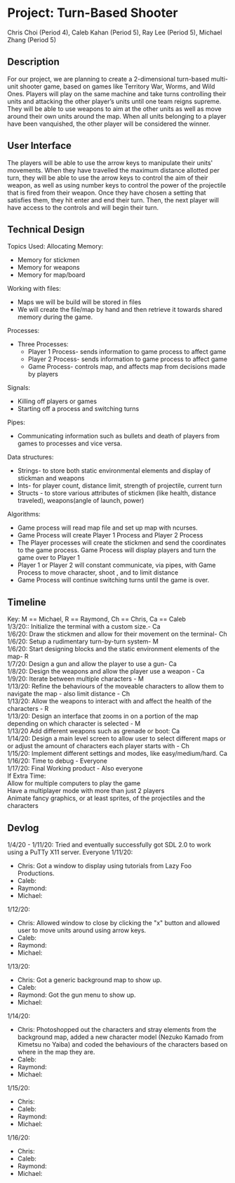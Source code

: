 # Project: Turn-Based Shooter
Chris Choi (Period 4), Caleb Kahan (Period 5), Ray Lee (Period 5), Michael Zhang (Period 5)

## Description
For our project, we are planning to create a 2-dimensional turn-based multi-unit shooter game, based on games like Territory War, Worms, and Wild Ones. Players will play on the same machine and take turns controlling their units and attacking the other player’s units until one team reigns supreme. They will be able to use weapons to aim at the other units as well as move around their own units around the map. When all units belonging to a player have been vanquished, the other player will be considered the winner. 

## User Interface
The players will be able to use the arrow keys to manipulate their units' movements. When they have travelled the maximum distance allotted per turn, they will be able to use the arrow keys to control the aim of their weapon, as well as using number keys to control the power of the projectile that is fired from their weapon. Once they have chosen a setting that satisfies them, they hit enter and end their turn. Then, the next player will have access to the controls and will begin their turn. 

## Technical Design
Topics Used: Allocating Memory:
<ul>
  <li>Memory for stickmen
  <li>Memory for weapons
  <li>Memory for map/board
</ul> 
Working with files:
<ul>
  <li>Maps we will be build will be stored in files
  <li>We will create the file/map by hand and then retrieve it towards shared memory during the game.
</ul>
Processes:
<ul>
  <li>Three Processes:
  <ul>
    <li>Player 1 Process- sends information to game process to affect game
    <li>Player 2 Process- sends information to game process to affect game
    <li>Game Process- controls map, and affects map from decisions made by players
  </ul>
</ul>
Signals: 
<ul>
  <li>Killing off players or games
  <li>Starting off a process and switching turns
</ul>
Pipes: 
<ul>
  <li>Communicating information such as bullets and death of players from games to processes and vice versa. 
</ul>
Data structures:
<ul>
  <li>Strings- to store both static environmental elements and display of stickman and weapons
  <li>Ints- for player count, distance limit, strength of projectile, current turn
  <li>Structs - to store various attributes of stickmen (like health, distance traveled), weapons(angle of launch, power)
</ul>
Algorithms:
<ul>
  <li>Game process will read map file and set up map with ncurses.
  <li>Game Process will create Player 1 Process and Player 2 Process
  <li>The Player processes will create the stickmen and send the coordinates to the game process. Game Process will display players and turn the game over to Player 1
  <li>Player 1 or Player 2 will constant communicate, via pipes,  with Game Process to move character, shoot , and to limit distance
  <li>Game Process will continue switching turns until the game is over. 
</ul>

## Timeline
Key: M == Michael, R == Raymond, Ch == Chris, Ca == Caleb <br>
1/3/20:: Initialize the terminal with a custom size.- Ca<br>
1/6/20: Draw the stickmen and allow for their movement on the terminal- Ch<br>
1/6/20: Setup a rudimentary turn-by-turn system- M<br>
1/6/20: Start designing blocks and the static environment elements of the map- R<br>
1/7/20: Design a gun and allow the player to use a gun- Ca<br>
1/8/20: Design the weapons and allow the player use a weapon - Ca<br>
1/9/20: Iterate between multiple characters - M<br>
1/13/20: Refine the behaviours of the moveable characters to allow them to navigate the map - also limit distance - Ch<br>
1/13/20: Allow the weapons to interact with and affect the health of the characters - R<br>
1/13/20: Design an interface that zooms in on a portion of the map depending on which character is selected - M<br>
1/13/20 Add different weapons such as grenade or boot: Ca<br>
1/14/20: Design a main level screen to allow user to select different maps or or adjust the amount of characters each player starts with - Ch<br>
1/15/20: Implement different settings and modes, like easy/medium/hard. Ca <br>
1/16/20: Time to debug - Everyone<br>
1/17/20: Final Working product - Also everyone<br>
If Extra Time: <br>
Allow for multiple computers to play the game<br>
Have a multiplayer mode with more than just 2 players<br>
Animate fancy graphics, or at least sprites, of the projectiles and the characters<br>

## Devlog
1/4/20 - 1/11/20: Tried and eventually successfully got SDL 2.0 to work using a PuTTy X11 server. Everyone
1/11/20: 
<ul>
  <li>Chris: Got a window to display using tutorials from Lazy Foo Productions. 
  <li>Caleb: 
  <li>Raymond:
  <li>Michael: 
</ul>
1/12/20: 
<ul>
  <li>Chris: Allowed window to close by clicking the "x" button and allowed user to move units around using arrow keys. 
  <li>Caleb: 
  <li>Raymond:
  <li>Michael: 
</ul>
1/13/20: 
<ul>
  <li>Chris: Got a generic background map to show up. 
  <li>Caleb: 
  <li>Raymond: Got the gun menu to show up. 
  <li>Michael: 
</ul>
1/14/20: 
<ul>
  <li>Chris: Photoshopped out the characters and stray elements from the background map, added a new character model (Nezuko Kamado from Kimetsu no Yaiba) and coded the behaviours of the characters based on where in the map they are.
  <li>Caleb: 
  <li>Raymond:
  <li>Michael: 
</ul>
1/15/20: 
<ul>
  <li>Chris: 
  <li>Caleb: 
  <li>Raymond:
  <li>Michael: 
</ul>
1/16/20: 
<ul>
  <li>Chris: 
  <li>Caleb: 
  <li>Raymond:
  <li>Michael: 
</ul>
